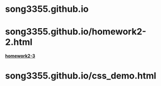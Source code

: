 # song3355.github.io
# song3355.github.io/homework2-2.html
[**homework2-3**](https://song3355.github.io/homework2-3.html)
# song3355.github.io/css_demo.html
